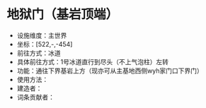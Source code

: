 # 地狱门（基岩顶端）

* 设施维度：主世界
* 坐标：[522,-,-454]
* 前往方式：冰道
* 具体前往方式：1号冰道直行到尽头（不上气泡柱）左转
* 功能：通往下界基岩上方（现亦可从主基地西侧wyh家门口下界门）
* 使用方法：
* 建造者：
* 词条贡献者：
